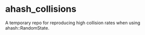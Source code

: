 # ahash_collisions
A temporary repo for reproducing high collision rates when using ahash::RandomState.
